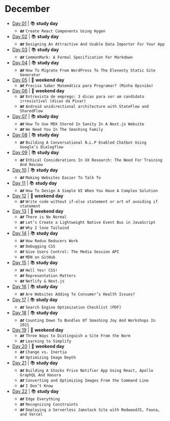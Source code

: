 # December

- [Day 01](12-01-2020.md) | :books: **study day**
  - **ar** `Create React Components Using Hygen`
- [Day 02](12-02-2020.md) | :books: **study day**
  - **ar** `Designing An Attractive And Usable Data Importer For Your App`
- [Day 03](12-03-2020.md) | :books: **study day**
  - **ar** `CommonMark: A Formal Specification For Markdown`
- [Day 04](12-04-2020.md) | :books: **study day**
  - **ar** `How To Migrate From WordPress To The Eleventy Static Site Generator`
- [Day 05](12-05-2020.md) | :sunrise_over_mountains: **weekend day**
  - **ar** `Precisa Saber Matemática para Programar? (Minha Opinião)`
- [Day 06](12-06-2020.md) | :sunrise_over_mountains: **weekend day**
  - **ar** `Entrevista de emprego: 3 dicas para ser um candidato irresistível (dicas da Pixar)`
  - **ar** `Android unidirectional architecture with StateFlow and SharedFlow`
- [Day 07](12-07-2020.md) | :books: **study day**
  - **ar** `How To Use MDX Stored In Sanity In A Next.js Website`
  - **ar** `We Need You In The Smashing Family`
- [Day 08](12-08-2020.md) | :books: **study day**
  - **ar** `Building A Conversational N.L.P Enabled Chatbot Using Google’s Dialogflow`
- [Day 09](12-09-2020.md) | :books: **study day**
  - **ar** `Ethical Considerations In UX Research: The Need For Training And Review`
- [Day 10](12-10-2020.md) | :books: **study day**
  - **ar** `Making Websites Easier To Talk To`
- [Day 11](12-11-2020.md) | :books: **study day**
  - **ar** `How To Design A Simple UI When You Have A Complex Solution`
- [Day 12](12-12-2020.md) | :sunrise_over_mountains: **weekend day**
  - **ar** `Write code without if-else statement or art of avoiding if statement`
- [Day 13](12-13-2020.md) | :sunrise_over_mountains: **weekend day**
  - **ar** `There is No Normal`
  - **ar** `Let’s Create a Lightweight Native Event Bus in JavaScript`
  - **ar** `Why I love Tailwind`
- [Day 14](12-14-2020.md) | :books: **study day**
  - **ar** `How Redux Reducers Work`
  - **ar** `Debugging CSS`
  - **ar** `Give Users Control: The Media Session API`
  - **ar** `MDN on GitHub`
- [Day 15](12-15-2020.md) | :books: **study day**
  - **ar** `Hell Yes! CSS!`
  - **ar** `Representation Matters`
  - **ar** `Netlify & Next.js`
- [Day 16](12-16-2020.md) | :books: **study day**
  - **ar** `Are Websites Adding To Consumer’s Health Issues?`
- [Day 17](12-17-2020.md) | :books: **study day**
  - **ar** `Search Engine Optimization Checklist (PDF)`
- [Day 18](12-18-2020.md) | :books: **study day**
  - **ar** `Counting Down To Bundles Of Smashing Joy And Workshops In 2021`
- [Day 19](12-19-2020.md) | :sunrise_over_mountains: **weekend day**
  - **ar** `Three Ways to Distinguish a Site From the Norm`
  - **ar** `Learning to Simplify`
- [Day 20](12-20-2020.md) | :sunrise_over_mountains: **weekend day**
  - **ar** `Change vs. Inertia`
  - **ar** `Optimizing Image Depth`
- [Day 21](12-21-2020.md) | :books: **study day**
  - **ar** `Building A Stocks Price Notifier App Using React, Apollo GraphQL And Hasura`
  - **ar** `Converting and Optimizing Images From the Command Line`
  - **ar** `I Don’t Know`
- [Day 22](12-22-2020.md) | :books: **study day**
  - **ar** `Edge Everything`
  - **ar** `Recognizing Constraints`
  - **ar** `Deploying a Serverless Jamstack Site with RedwoodJS, Fauna, and Vercel`
